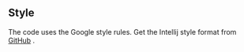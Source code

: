 ## Style

The code uses the Google style rules. Get the Intellij style format from
[GitHub](https://raw.githubusercontent.com/google/styleguide/gh-pages/intellij-java-google-style.xml)
.